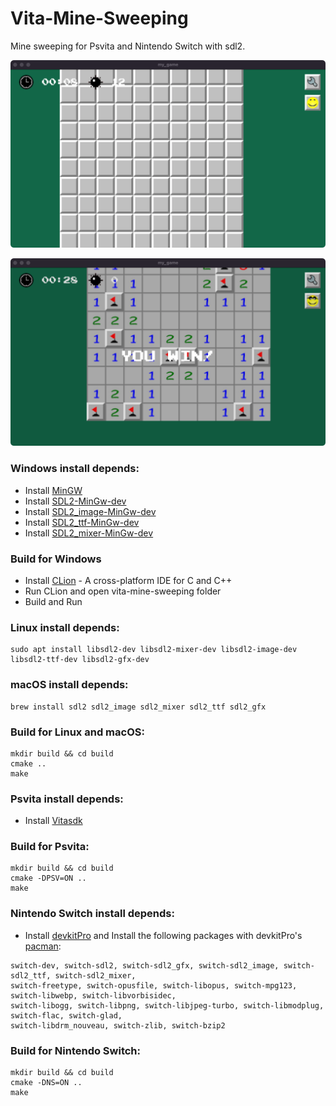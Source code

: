 # Vita-Mine-Sweeping
Mine sweeping for Psvita and Nintendo Switch with sdl2.

![avatar](assets/screenshot/screenshot1.png)

![avatar](assets/screenshot/screenshot2.png)

### Windows install depends:
- Install [MinGW](https://www.mingw-w64.org/downloads/)
- Install [SDL2-MinGw-dev](http://www.libsdl.org/download-2.0.php)
- Install [SDL2_image-MinGw-dev](http://www.libsdl.org/projects/SDL_image/)
- Install [SDL2_ttf-MinGw-dev](http://www.libsdl.org/projects/SDL_ttf/)
- Install [SDL2_mixer-MinGw-dev](http://www.libsdl.org/projects/SDL_mixer/)

### Build for Windows
- Install [CLion](https://www.jetbrains.com/clion/) - A cross-platform IDE for C and C++
- Run CLion and open vita-mine-sweeping folder
- Build and Run


### Linux install depends:
```
sudo apt install libsdl2-dev libsdl2-mixer-dev libsdl2-image-dev libsdl2-ttf-dev libsdl2-gfx-dev
```


### macOS install depends:
```
brew install sdl2 sdl2_image sdl2_mixer sdl2_ttf sdl2_gfx
```


### Build for Linux and macOS:
```
mkdir build && cd build
cmake ..
make
```

### Psvita install depends:
- Install [Vitasdk](https://vitasdk.org)

### Build for Psvita:
```
mkdir build && cd build
cmake -DPSV=ON ..
make
```

### Nintendo Switch install depends:
- Install [devkitPro](https://devkitpro.org/wiki/Getting_Started) and Install the following packages with devkitPro's [pacman](https://devkitpro.org/wiki/devkitPro_pacman):
```
switch-dev, switch-sdl2, switch-sdl2_gfx, switch-sdl2_image, switch-sdl2_ttf, switch-sdl2_mixer,
switch-freetype, switch-opusfile, switch-libopus, switch-mpg123, switch-libwebp, switch-libvorbisidec,
switch-libogg, switch-libpng, switch-libjpeg-turbo, switch-libmodplug, switch-flac, switch-glad,
switch-libdrm_nouveau, switch-zlib, switch-bzip2
```

### Build for Nintendo Switch:
```
mkdir build && cd build
cmake -DNS=ON ..
make
```
